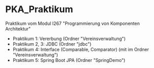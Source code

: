 # PKA_Praktikum
Praktikum vom Modul I267 "Programmierung von Komponenten Architektur"

- Praktikum 1: Vererbung (Ordner "Vereinsverwaltung")
- Praktikum 2, 3: JDBC (Ordner "jdbc")
- Praktikum 4: Interface (Comparable, Comparator) (mit im Ordner "Vereinsverwaltung")
- Praktikum 5: Spring Boot JPA (Ordner "SpringDemo")
